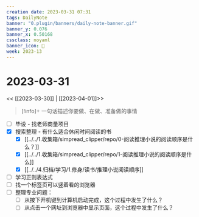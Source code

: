 ```yaml
---
creation date: 2023-03-31 07:31
tags: DailyNote
banner: "0.plugin/banners/daily-note-banner.gif"
banner_y: 0.076
banner_x: 0.50168
cssclass: noyaml
banner_icon: 💌
week: 2023-13
---
```


# 2023-03-31

<< [[2023-03-30]] | [[2023-04-01]]>>


> [!info]+ 一句话描述你要做、在做、准备做的事情
> 


- [ ] 毕设 - 找老师商量项目
- [x] 搜索整理 - 有什么适合休闲时间阅读的书
	 - [x] [[../../1.收集箱/simpread_clipper/repo/0-阅读推理小说的阅读顺序是什么？]]
	 - [x] [[../../1.收集箱/simpread_clipper/repo/1-阅读推理小说的阅读顺序是什么]]
	 - [x] [[../../4.归档/学习/1.修身/读书/推理小说阅读顺序]]
- [ ] 学习正则表达式
- [ ] 找一个标签页可以竖着看的浏览器
- [ ] 整理专业问题：
	- [ ] 从按下开机键到计算机启动完成，这个过程中发生了什么？
	- [ ] 从点击一个网址到浏览器中显示页面，这个过程中发生了什么？
